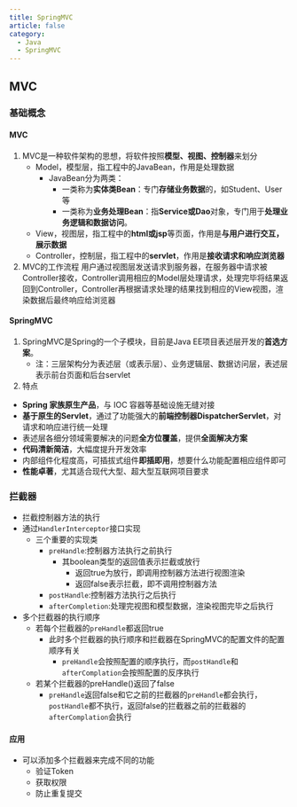 ```yaml
---
title: SpringMVC
article: false
category:
  - Java
  - SpringMVC
---
```

## MVC
### 基础概念
#### MVC
1. MVC是一种软件架构的思想，将软件按照**模型、视图、控制器**来划分
   - Model，模型层，指工程中的JavaBean，作用是处理数据
     - JavaBean分为两类：
       - 一类称为**实体类Bean**：专门**存储业务数据**的，如Student、User等
       - 一类称为**业务处理Bean**：指**Service或Dao**对象，专门用于**处理业务逻辑和数据访问**。
    - View，视图层，指工程中的**html或jsp**等页面，作用是**与用户进行交互，展示数据**
    - Controller，控制层，指工程中的**servlet**，作用是**接收请求和响应浏览器**
2. MVC的工作流程
用户通过视图层发送请求到服务器，在服务器中请求被Controller接收，Controller调用相应的Model层处理请求，处理完毕将结果返回到Controller，Controller再根据请求处理的结果找到相应的View视图，渲染数据后最终响应给浏览器
#### SpringMVC
1. SpringMVC是Spring的一个子模块，目前是Java EE项目表述层开发的**首选方案**。
    - 注：三层架构分为表述层（或表示层）、业务逻辑层、数据访问层，表述层表示前台页面和后台servlet
2. 特点
- **Spring 家族原生产品**，与 IOC 容器等基础设施无缝对接
- **基于原生的Servlet**，通过了功能强大的**前端控制器DispatcherServlet**，对请求和响应进行统一处理
- 表述层各细分领域需要解决的问题**全方位覆盖**，提供**全面解决方案**
- **代码清新简洁**，大幅度提升开发效率
- 内部组件化程度高，可插拔式组件**即插即用**，想要什么功能配置相应组件即可
- **性能卓著**，尤其适合现代大型、超大型互联网项目要求
### 拦截器
- 拦截控制器方法的执行
- 通过`HandlerInterceptor`接口实现
  - 三个重要的实现类
    - `preHandle`:控制器方法执行之前执行
      - 其boolean类型的返回值表示拦截或放行
        - 返回true为放行，即调用控制器方法进行视图渲染
        - 返回false表示拦截，即不调用控制器方法
    - `postHandle`:控制器方法执行之后执行
    - `afterCompletion`:处理完视图和模型数据，渲染视图完毕之后执行
- 多个拦截器的执行顺序
  - 若每个拦截器的`preHandle`都返回true
    - 此时多个拦截器的执行顺序和拦截器在SpringMVC的配置文件的配置顺序有关
      - `preHandle`会按照配置的顺序执行，而`postHandle`和`afterComplation`会按照配置的反序执行
  - 若某个拦截器的preHandle()返回了false
    - `preHandle`返回false和它之前的拦截器的`preHandle`都会执行，`postHandle`都不执行，返回false的拦截器之前的拦截器的`afterComplation`会执行
#### 应用
- 可以添加多个拦截器来完成不同的功能
  - 验证Token
  - 获取权限
  - 防止重复提交